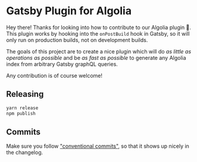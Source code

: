 # Gatsby Plugin for Algolia

Hey there! Thanks for looking into how to contribute to our Algolia plugin 💌. This plugin works by hooking into the `onPostBuild` hook in Gatsby, so it will only run on production builds, not on development builds. 

The goals of this project are to create a nice plugin which will do _as little as operations as possible_ and be _as fast as possible_ to generate any Algolia index from arbitrary Gatsby graphQL queries.

Any contribution is of course welcome!

## Releasing

```sh
yarn release
npm publish
```

## Commits

Make sure you follow ["conventional commits"](https://github.com/conventional-changelog/standard-version#commit-message-convention-at-a-glance), so that it shows up nicely in the changelog.
